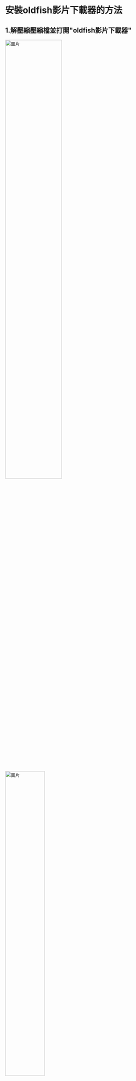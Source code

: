 # 安裝oldfish影片下載器的方法

## 1.解壓縮壓縮檔並打開"oldfish影片下載器"  
<img width="60%" alt="圖片" src="https://github.com/user-attachments/assets/32e0fafd-9d24-462c-bc2a-650127afe31e" />  
<img width="50%" alt="圖片" src="https://github.com/user-attachments/assets/720fb227-e330-4519-9f49-f52fc06c7e1b" />  
<img width="50%" alt="圖片" src="https://github.com/user-attachments/assets/ff22196a-67df-4d43-b23b-68fa60e2c1b3" />  

## 2.閱讀完安裝資訊後按"Yes"  
<img width="40%" alt="圖片" src="https://github.com/user-attachments/assets/b4ea0ba0-447f-4472-a48a-570834b02707" />  

## 3.等待安裝  
<img width="40%" alt="圖片" src="https://github.com/user-attachments/assets/9de515b1-5396-45f7-bce6-679cfdd8652b" /> 

## 4.安裝完成後手動再打開一次程式  
<img width="40%" alt="圖片" src="https://github.com/user-attachments/assets/65db95a3-8e10-451b-bfc9-b6ecc8f7c1cb" />  
<img width="60%" alt="圖片" src="https://github.com/user-attachments/assets/32e0fafd-9d24-462c-bc2a-650127afe31e" />  

## 5.完成！
<img width="604" height="197" alt="圖片" src="https://github.com/user-attachments/assets/ce42e52a-208a-41b0-88ac-ae5b3d9556f9" />
